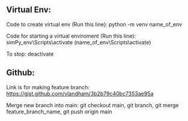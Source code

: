 ## Virtual Env:

Code to create virtual env (Run this line): python -m venv name_of_env

Code for starting a virtual enviroment (Run this line): simPy_env\Scripts\activate (name_of_env\Scripts\activate)

To stop: deactivate

## Github: 

Link is for making feature branch: https://gist.github.com/vlandham/3b2b79c40bc7353ae95a

Merge new branch into main: git checkout main, git branch, git merge feature_branch_name, git push origin main

